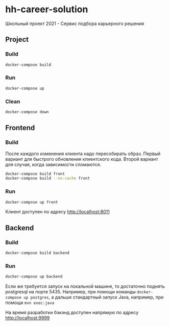 # hh-career-solution
Школьный проект 2021 - Сервис подбора карьерного решения

## Project
### Build
```bash
docker-compose build
```

### Run
```bash
docker-compose up
```

### Clean
```bash
docker-compose down
```

## Frontend

### Build
После каждого изменения клиента надо пересобирать образ. Первый вариант для быстрого обновления клиентского кода. Второй вариант для случая, когда зависимости сломаются.

```bash
docker-compose build front
docker-compose build --no-cache front
```

### Run
```bash
docker-compose up front
```

Клиент доступен по адресу [http://localhost:8011](http://localhost:8011)

## Backend

### Build
```bash
docker-compose build backend
```

### Run
```bash
docker-compose up backend
```

Если же требуется запуск на локальной машине, то достаточно поднять postgresql на порте 5435. Например, при помощи команды `docker-compose up postgres`, а дальше стандартный запуск Java, например, при помощи `mvn exec:java`

На время разработки бэкэнд доступен напрямую по адресу [http://localhost:9999](http://localhost:9999)
